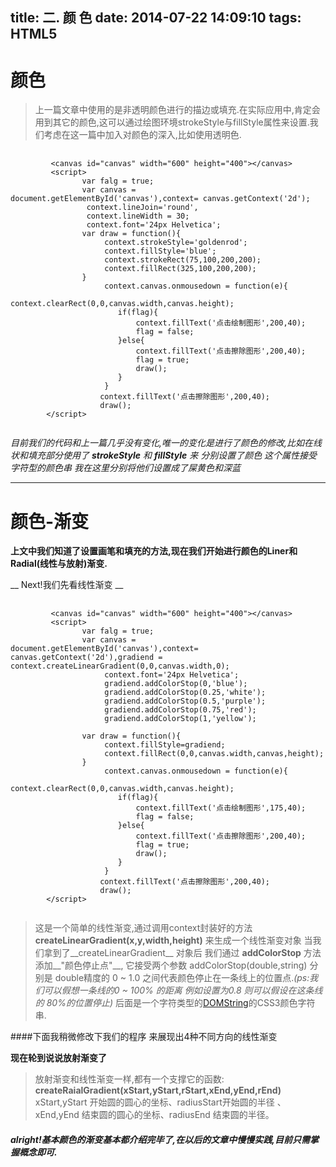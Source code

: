 title: 二. 颜 色
date: 2014-07-22 14:09:10
tags: HTML5
---

颜色
===

> 上一篇文章中使用的是非透明颜色进行的描边或填充.在实际应用中,肯定会用到其它的颜色,这可以通过绘图环境strokeStyle与fillStyle属性来设置.我们考虑在这一篇中加入对颜色的深入,比如使用透明色.
<!--more-->

<canvas id="canvas" width="600" height="400"></canvas>
<script type="text/javascript">
	var flag = true;
	var canvas = document.getElementById('canvas'),context= canvas.getContext('2d');
		 context.lineJoin='round',
		 context.lineWidth = 30;
		 context.font='24px Helvetica';
		 var draw = function(){
		 			 context.strokeStyle='goldenrod';
					 context.fillStyle='blue';
					 context.strokeRect(75,100,200,200);
					 context.fillRect(325,100,200,200);
		 }
		 context.canvas.onmousedown = function(e){
		 		context.clearRect(0,0,canvas.width,canvas.height);
				if(flag){
					flag = false;
					context.fillText('点击绘制图形',200,40);
				}else{
					context.fillText('点击擦除图形',200,40);
					flag = true;
					draw();
				}
		 }
		 context.fillText('点击擦除图形',200,40);
		 draw();
</script>


<pre>
	<code class=" language-markup">
		 &lt;canvas id="canvas" width="600" height="400">&lt;/canvas>
		 &lt;script>
		 		var falg = true;
		 		var canvas = document.getElementById('canvas'),context= canvas.getContext('2d');
				 context.lineJoin='round',
				 context.lineWidth = 30;
				 context.font='24px Helvetica';
				var draw = function(){
					 context.strokeStyle='goldenrod';
					 context.fillStyle='blue';
					 context.strokeRect(75,100,200,200);
					 context.fillRect(325,100,200,200);
				}
					 context.canvas.onmousedown = function(e){
					 		context.clearRect(0,0,canvas.width,canvas.height);
					 	if(flag){
							context.fillText('点击绘制图形',200,40);
							flag = false;
						}else{
							context.fillText('点击擦除图形',200,40);
							flag = true;
							draw();
						}
					 }
				 	context.fillText('点击擦除图形',200,40);
		 			draw();	
		&lt;/script>
	</code>
</pre>

*目前我们的代码和上一篇几乎没有变化,唯一的变化是进行了颜色的修改,比如在线状和填充部分使用了 __strokeStyle__ 和 __fillStyle__ 来 分别设置了颜色 这个属性接受字符型的颜色串 我在这里分别将他们设置成了屎黄色和深蓝*

- - -


颜色-渐变
===

__上文中我们知道了设置画笔和填充的方法,现在我们开始进行颜色的Liner和Radial(线性与放射)渐变.__

__ Next!我们先看线性渐变 __

<canvas id="canvas_gradiend" width="600" height="400"></canvas>
<script type="text/javascript">
			  var gradiend_falg = true;
			  var gradiend_canvas = document.getElementById('canvas_gradiend'),
			  		gradiend_context= gradiend_canvas.getContext('2d'),
					gradiend = gradiend_context.createLinearGradient(0,0,gradiend_canvas.width,gradiend_canvas.height);
					gradiend_context.font='24px Helvetica';
					gradiend.addColorStop(0,'blue');
					gradiend.addColorStop(0.15,'white');
					gradiend.addColorStop(0.5,'purple');
					gradiend.addColorStop(0.75,'red');
					gradiend.addColorStop(1,'yellow');

			 var gradiend_draw = function(){
					gradiend_context.fillStyle=gradiend; 
					gradiend_context.fillRect(0,0,gradiend_canvas.width,gradiend_canvas.height);
			 }
					gradiend_context.canvas.onmousedown = function(e){
						 gradiend_context.clearRect(0, 0, gradiend_canvas.width, gradiend_canvas.height);
						 if(gradiend_falg){
						 	 gradiend_context.fillStyle="black"; 
							 gradiend_context.fillText('点击绘制图形',200,40);
							 gradiend_falg = false;
						}else{
							 gradiend_falg = true;
							 gradiend_draw();
							 gradiend_context.fillStyle="white"; 
							 gradiend_context.fillText('点击擦除图形',200,40);
						}
					}
					gradiend_draw();    
					gradiend_context.fillStyle="white"; 
					gradiend_context.fillText('点击擦除图形',200,40);
</script>


<pre>
	<code class=" language-markup">
		 &lt;canvas id="canvas" width="600" height="400">&lt;/canvas>
		 &lt;script>
		 		var falg = true;
		 		var canvas = document.getElementById('canvas'),context= canvas.getContext('2d'),gradiend = context.createLinearGradient(0,0,canvas.width,0);
					 context.font='24px Helvetica';
					 gradiend.addColorStop(0,'blue');
					 gradiend.addColorStop(0.25,'white');
					 gradiend.addColorStop(0.5,'purple');
					 gradiend.addColorStop(0.75,'red');
					 gradiend.addColorStop(1,'yellow');
					 
				var draw = function(){
					 context.fillStyle=gradiend;
					 context.fillRect(0,0,canvas.width,canvas,height);
				}
					 context.canvas.onmousedown = function(e){
					 		context.clearRect(0,0,canvas.width,canvas.height);
					 	if(flag){
							context.fillText('点击绘制图形',175,40);
							flag = false;
						}else{
							context.fillText('点击擦除图形',200,40);
							flag = true;
							draw();
						}
					 }
				 	context.fillText('点击擦除图形',200,40);
		 			draw();	
		&lt;/script>
	</code>
</pre>

> 这是一个简单的线性渐变,通过调用context封装好的方法 __createLinearGradient(x,y,width,height)__ 来生成一个线性渐变对象 当我们拿到了__createLinearGradient__ 对象后 我们通过 __addColorStop__ 方法添加__"颜色停止点"__, 它接受两个参数  addColorStop(double,string)  分别是 double精度的 0 ~ 1.0 之间代表颜色停止在一条线上的位置点._(ps:我们可以假想一条线的0 ~ 100% 的距离 例如设置为0.8 则可以假设在这条线的 80%的位置停止)_ 后面是一个字符类型的[DOMString](http://www.w3.org/TR/DOM-Level-3-Core/core.html#DOMString)的CSS3颜色字符串.

####下面我稍微修改下我们的程序 来展现出4种不同方向的线性渐变
<canvas id="canvas_gradiend_four" width="600" height="400"></canvas>
<script type="text/javascript">
			  var gradiend_four_falg = true;
			  var gradiend_canvas_four = document.getElementById('canvas_gradiend_four'),
			  		gradiend_context_four= gradiend_canvas_four.getContext('2d');
					
			  var getLinearGradient = function(x,y,width,height){
			  
			 		var tmp_gradiend = gradiend_context_four.createLinearGradient(x,y,width,height);
					tmp_gradiend.addColorStop(0,'blue');
					tmp_gradiend.addColorStop(0.15,'white');
					tmp_gradiend.addColorStop(0.5,'purple');
					tmp_gradiend.addColorStop(0.75,'red');
					tmp_gradiend.addColorStop(1,'yellow');
					return tmp_gradiend;
			  }
			  
			  var gradiend_draw_four = function(){
			  		var width = 300,height =200;
					
					gradiend_context_four.fillStyle=getLinearGradient(0,0,width,0); 
					gradiend_context_four.fillRect(0,0,width,height);
					
					gradiend_context_four.fillStyle=getLinearGradient(0,0,0,height); 
					gradiend_context_four.fillRect(width,0,width,height);
					
					gradiend_context_four.fillStyle=getLinearGradient(0,0,width,height); 
					gradiend_context_four.fillRect(0,height,width,height);
					
					gradiend_context_four.fillStyle=getLinearGradient(0,200,width,0); 
					gradiend_context_four.fillRect(width,height,width,height);
					
			  }
					gradiend_draw_four();    
</script>


__现在轮到说说放射渐变了__

> 放射渐变和线性渐变一样,都有一个支撑它的函数: __createRaialGradient(xStart,yStart,rStart,xEnd,yEnd,rEnd)__  xStart,yStart	开始圆的圆心的坐标、radiusStart开始圆的半径 、xEnd,yEnd	结束圆的圆心的坐标、radiusEnd	结束圆的半径。

<canvas id="canvas_gradiend_radial" width="600" height="400"></canvas>
<script type="text/javascript">
			  var gradiend_flag_radial = true;
			  var gradiend_canvas_radial = document.getElementById('canvas_gradiend_radial'),
			  		gradiend_context_radial= gradiend_canvas_radial.getContext('2d'),
					gradiend_radial = gradiend_context_radial.createRadialGradient(gradiend_canvas_radial.width/2,gradiend_canvas_radial.height,10,gradiend_canvas_radial.width/2,0,100);
					gradiend_context_radial.font='24px Helvetica';
					gradiend_radial.addColorStop(0,'blue');
					gradiend_radial.addColorStop(0.15,'white');
					gradiend_radial.addColorStop(0.5,'purple');
					gradiend_radial.addColorStop(0.75,'red');
					gradiend_radial.addColorStop(1,'yellow');

			 var gradiend_draw_radial = function(){
					gradiend_context_radial.fillStyle=gradiend_radial; 
					gradiend_context_radial.rect(0,0,gradiend_canvas_radial.width,gradiend_canvas_radial.height);
					gradiend_context_radial.fill();
			 }
					gradiend_context_radial.canvas.onmousedown = function(e){
						gradiend_context_radial.clearRect(0, 0, gradiend_canvas_radial.width, gradiend_canvas_radial.height);
						 if(gradiend_flag_radial){
						 	 gradiend_context_radial.fillStyle="black"; 
							 gradiend_context_radial.fillText('点击绘制图形',220,40);
							 gradiend_flag_radial = false;
						}else{
							 gradiend_flag_radial = true;	
							 gradiend_draw_radial();
							 gradiend_context_radial.fillStyle="black"; 
							 gradiend_context_radial.fillText('点击擦除图形',220,40);
						}
					}
					gradiend_draw_radial();    
					gradiend_context_radial.fillStyle="black"; 
					gradiend_context_radial.fillText('点击擦除图形',220,40);
</script>

##### alright!基本颜色的渐变基本都介绍完毕了,在以后的文章中慢慢实践,目前只需掌握概念即可.

